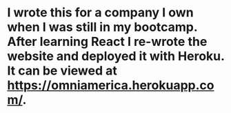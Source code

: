 # I wrote this for a company I own when I was still in my bootcamp. After learning React I re-wrote the website and deployed it with Heroku. It can be viewed at https://omniamerica.herokuapp.com/.
